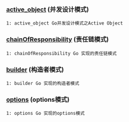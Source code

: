 ### [active_object](https://github.com/hwholiday/learning_tools/tree/master/design-patterns/active_object) (并发设计模式)

    1: active_object Go并发设计模式之Active Object

### [chainOfResponsibility](https://github.com/hwholiday/learning_tools/tree/master/design-patterns/chainOfResponsibility) (责任链模式)

    1: chainOfResponsibility Go 实现的责任链模式
### [builder](https://github.com/hwholiday/learning_tools/tree/master/design-patterns/builder) (构造者模式)

    1: builder Go 实现的构造者模式

### [options](https://github.com/hwholiday/learning_tools/tree/master/design-patterns/options) (options模式)

    1: options Go 实现的options模式